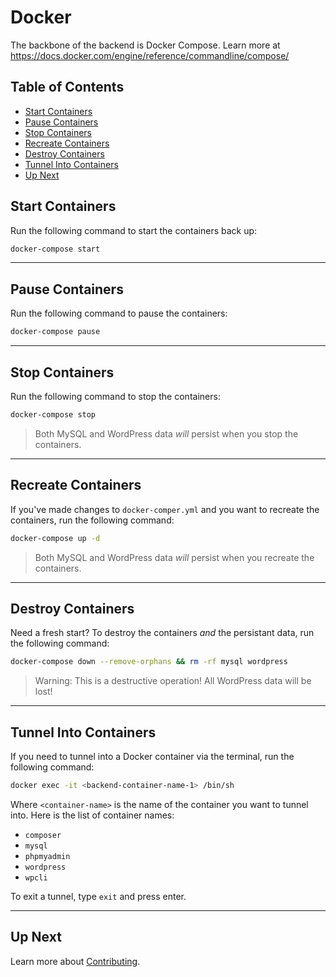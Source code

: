 # Docker <!-- omit in toc -->

The backbone of the backend is Docker Compose. Learn more at <https://docs.docker.com/engine/reference/commandline/compose/>

## Table of Contents <!-- omit in toc -->

- [Start Containers](#start-containers)
- [Pause Containers](#pause-containers)
- [Stop Containers](#stop-containers)
- [Recreate Containers](#recreate-containers)
- [Destroy Containers](#destroy-containers)
- [Tunnel Into Containers](#tunnel-into-containers)
- [Up Next](#up-next)

## Start Containers

Run the following command to start the containers back up:

```bash
docker-compose start
```

---

## Pause Containers

Run the following command to pause the containers:

```bash
docker-compose pause
```

---

## Stop Containers

Run the following command to stop the containers:

```bash
docker-compose stop
```

> Both MySQL and WordPress data _will_ persist when you stop the containers.

---

## Recreate Containers

If you've made changes to `docker-comper.yml` and you want to recreate the containers, run the following command:

```bash
docker-compose up -d
```

> Both MySQL and WordPress data _will_ persist when you recreate the containers.

---

## Destroy Containers

Need a fresh start? To destroy the containers _and_ the persistant data, run the following command:

```bash
docker-compose down --remove-orphans && rm -rf mysql wordpress
```

> Warning: This is a destructive operation! All WordPress data will be lost!

---

## Tunnel Into Containers

If you need to tunnel into a Docker container via the terminal, run the following command:

```bash
docker exec -it <backend-container-name-1> /bin/sh
```

Where `<container-name>` is the name of the container you want to tunnel into. Here is the list of container names:

- `composer`
- `mysql`
- `phpmyadmin`
- `wordpress`
- `wpcli`

To exit a tunnel, type `exit` and press enter.

---

## Up Next

Learn more about [Contributing](/CONTRIBUTING.md).
